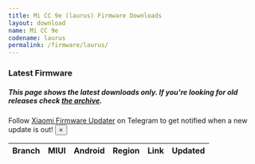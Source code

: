 ```yaml
---
title: Mi CC 9e (laurus) Firmware Downloads
layout: download
name: Mi CC 9e
codename: laurus
permalink: /firmware/laurus/
---
```


### Latest Firmware
##### This page shows the latest downloads only. If you're looking for old releases check [the archive](/archive/firmware/laurus/).

<div class="alert alert-primary alert-dismissible fade show" role="alert">
    Follow <a href="https://t.me/XiaomiFirmwareUpdater" class="alert-link">Xiaomi Firmware Updater</a> on Telegram to get notified when a new update is out!
    <button type="button" class="close" data-dismiss="alert" aria-label="Close">
        <span aria-hidden="true">&times;</span>
    </button>
</div>
<div class="table-responsive-md" id="table-wrapper">
<table id="firmware" class="display dt-responsive nowrap compact table table-striped table-hover table-sm">
    <thead class="thead-dark">
        <tr>
            <th>Branch</th>
            <th>MIUI</th>
            <th>Android</th>
            <th>Region</th>
            <th>Link</th>
            <th>Updated</th>
        </tr>
    </thead>
    <script>loadFirmwareDownloads('laurus', 'latest')</script>
</table>
</div>
